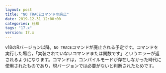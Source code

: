 ```yaml
---
layout: post
title: "NO TRACEコマンドの廃止"
date: 2019-12-31 12:00:00
categories: 仕様 
tags: "17.x" 
version: 17.x
---
```


v18のRバージョン以降，``NO TRACE``コマンドが廃止される予定です。コマンドを実行した場合，「実装されていないコマンドまたは関数です」というエラーが返されるようになります。コマンドは，コンパイルモードが存在しなかった時代に使用されたものであり，現バージョンでは必要がないと判断されたためです。
